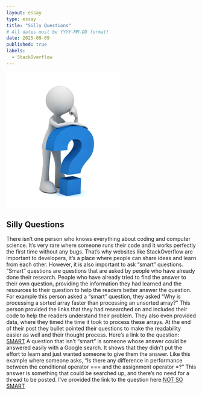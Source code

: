 ```yaml
---
layout: essay
type: essay
title: "Silly Questions"
# All dates must be YYYY-MM-DD format!
date: 2025-09-09
published: true
labels:
  - StackOverflow
---
```


<img width="300px" class="rounded float-start pe-4" src="../img/q.jpg">

## Silly Questions

  There isn’t one person who knows everything about coding and computer science. It’s very rare where someone runs their code and it works perfectly the first time without any bugs. That’s why websites like StackOverflow are important to developers, it’s a place where people can share ideas and learn from each other. However, it is also important to ask “smart” questions.
  “Smart” questions are questions that are asked by people who have already done their research. People who have already tried to find the answer to their own question, providing the information they had learned and the resources to their question to help the readers better answer the question. For example this person asked a “smart” question, they asked “Why is processing a sorted array faster than processing an unsorted array?” This person provided the links that they had researched on and included their code to help the readers understand their problem. They also even provided data, where they timed the time it took to process these arrays. At the end of their post they bullet pointed their questions to make the readability easier as well and their thought process. Here’s a link to the question: [SMART](https://stackoverflow.com/questions/11227809/why-is-processing-a-sorted-array-faster-than-processing-an-unsorted-array)
  A question that isn’t “smart” is someone whose answer could be answered easily with a Google search. It shows that they didn’t put the effort to learn and just wanted someone to give them the answer. Like this example where someone asks, “Is there any difference in performance between the conditional operator === and the assignment operator =?” This answer is something that could be searched up, and there’s no need for a thread to be posted. I’ve provided the link to the question here:[NOT SO SMART](https://stackoverflow.com/questions/17686749/javascript-performance-conditional-statement-vs-assignment-operator)
